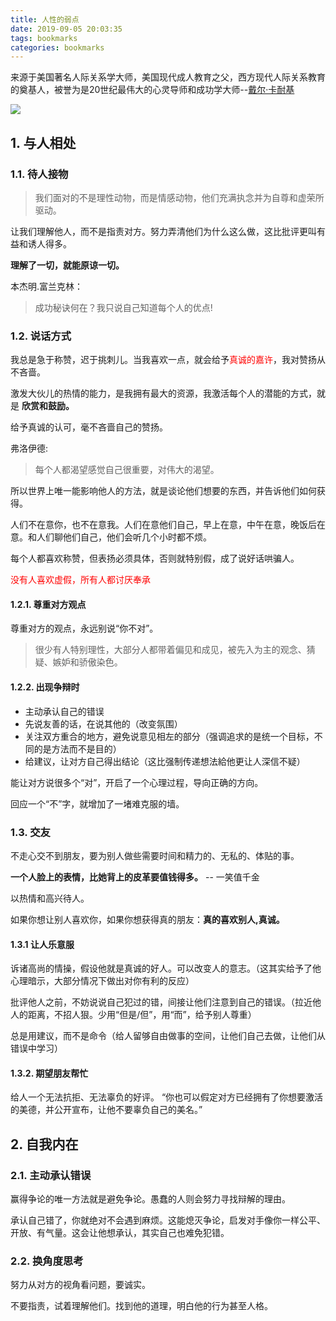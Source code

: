 ```yaml
---
title: 人性的弱点
date: 2019-09-05 20:03:35
tags: bookmarks
categories: bookmarks
---
```


来源于美国著名人际关系学大师，美国现代成人教育之父，西方现代人际关系教育的奠基人，被誉为是20世纪最伟大的心灵导师和成功学大师--[戴尔·卡耐基](https://baike.baidu.com/item/%E6%88%B4%E5%B0%94%C2%B7%E5%8D%A1%E8%80%90%E5%9F%BA/6896000?fromtitle=%E5%8D%A1%E8%80%90%E5%9F%BA&fromid=973060)

![](https://gss3.bdstatic.com/7Po3dSag_xI4khGkpoWK1HF6hhy/baike/crop%3D0%2C163%2C600%2C395%3Bc0%3Dbaike80%2C5%2C5%2C80%2C26/sign=40cd7eaeb099a9012f7a017620a5264a/b219ebc4b74543a9dddb587616178a82b8011443.jpg)

<!--more-->

## 1. 与人相处

### 1.1. 待人接物
>我们面对的不是理性动物，而是情感动物，他们充满执念并为自尊和虚荣所驱动。

让我们理解他人，而不是指责对方。努力弄清他们为什么这么做，这比批评更叫有益和诱人得多。

__理解了一切，就能原谅一切。__

本杰明.富兰克林：
>成功秘诀何在？我只说自己知道每个人的优点!

### 1.2. 说话方式

我总是急于称赞，迟于挑刺儿。当我喜欢一点，就会给予<font color=red>真诚的嘉许</font>，我对赞扬从不吝啬。

激发大伙儿的热情的能力，是我拥有最大的资源，我激活每个人的潜能的方式，就是 __欣赏和鼓励。__
 
给予真诚的认可，毫不吝啬自己的赞扬。

弗洛伊德:
>每个人都渴望感觉自己很重要，对伟大的渴望。

所以世界上唯一能影响他人的方法，就是谈论他们想要的东西，并告诉他们如何获得。

人们不在意你，也不在意我。人们在意他们自己，早上在意，中午在意，晚饭后在意。和人们聊他们自己，他们会听几个小时都不烦。

每个人都喜欢称赞，但表扬必须具体，否则就特别假，成了说好话哄骗人。

<font color=red>没有人喜欢虚假，所有人都讨厌奉承</font>

#### 1.2.1. 尊重对方观点
尊重对方的观点，永远别说“你不对”。
>很少有人特别理性，大部分人都带着偏见和成见，被先入为主的观念、猜疑、嫉妒和骄傲染色。

#### 1.2.2. 出现争辩时
- 主动承认自己的错误
- 先说友善的话，在说其他的（改变氛围）
- 关注双方重合的地方，避免说意见相左的部分（强调追求的是统一个目标，不同的是方法而不是目的）
- 给建议，让对方自己得出结论（这比强制传递想法給他更让人深信不疑）

能让对方说很多个“对”，开启了一个心理过程，导向正确的方向。

回应一个“不”字，就增加了一堵难克服的墙。

### 1.3. 交友
不走心交不到朋友，要为别人做些需要时间和精力的、无私的、体贴的事。

__一个人脸上的表情，比她背上的皮革要值钱得多。__ -- 一笑值千金

以热情和高兴待人。

如果你想让别人喜欢你，如果你想获得真的朋友：__真的喜欢别人,真诚。__

#### 1.3.1 让人乐意服
诉诸高尚的情操，假设他就是真诚的好人。可以改变人的意志。（这其实给予了他心理暗示，大部分情况下做出对你有利的反应）

批评他人之前，不妨说说自己犯过的错，间接让他们注意到自己的错误。（拉近他人的距离，不招人狠。少用“但是/但”，用“而”，给予别人尊重）

总是用建议，而不是命令（给人留够自由做事的空间，让他们自己去做，让他们从错误中学习）

#### 1.3.2. 期望朋友帮忙
给人一个无法抗拒、无法辜负的好评。
“你也可以假定对方已经拥有了你想要激活的美德，并公开宣布，让他不要辜负自己的美名。”

## 2. 自我内在
### 2.1. 主动承认错误
赢得争论的唯一方法就是避免争论。愚蠢的人则会努力寻找辩解的理由。

承认自己错了，你就绝对不会遇到麻烦。这能熄灭争论，启发对手像你一样公平、开放、有气量。这会让他想承认，其实自己也难免犯错。

### 2.2. 换角度思考
努力从对方的视角看问题，要诚实。

不要指责，试着理解他们。找到他的道理，明白他的行为甚至人格。